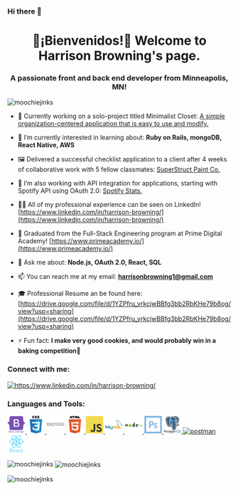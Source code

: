 ### Hi there 👋

<!--
**MoochieJinks/MoochieJinks** is a ✨ _special_ ✨ repository because its `README.md` (this file) appears on your GitHub profile.

Here are some ideas to get you started:

- 🔭 I’m currently working on ...
- 🌱 I’m currently learning ...
- 👯 I’m looking to collaborate on ...
- 🤔 I’m looking for help with ...
- 💬 Ask me about ...
- 📫 How to reach me: ...
- 😄 Pronouns: ...
- ⚡ Fun fact: ...
-->

<h1 align="center">🌴¡Bienvenidos!🌴 Welcome to Harrison Browning's page.</h1>
<h3 align="center">A passionate front and back end developer from Minneapolis, MN!</h3>

<p align="left"> <img src="https://komarev.com/ghpvc/?username=moochiejinks&label=Profile%20views&color=0e75b6&style=flat" alt="moochiejinks" /> </p>

- 🔭 Currently working on a solo-project titled Minimalist Closet: [A simple organization-centered application that is easy to use and modify.](https://github.com/MoochieJinks/Minimalist_Closet)

- 🌱 I’m currently interested in learning about: **Ruby on Rails, mongoDB, React Native, AWS**

- 🖼 Delivered a successful checklist application to a client after 4 weeks of collaborative work with 5 fellow classmates: [SuperStruct Paint Co.](https://github.com/HOZ1997/paint-group-project)

- 🍎 I’m also working with API integration for applications, starting with Spotify API using OAuth 2.0: [Spotify Stats.](https://github.com/MoochieJinks/Playlist_Info)

- 👨‍💻 All of my professional experience can be seen on LinkedIn! [https://www.linkedin.com/in/harrison-browning/](https://www.linkedin.com/in/harrison-browning/)

- 📅 Graduated from the Full-Stack Engineering program at Prime Digital Academy! [https://www.primeacademy.io/](https://www.primeacademy.io/)

- 💬 Ask me about: **Node.js, OAuth 2.0, React, SQL**

- 📫 You can reach me at my email: **harrisonbrowning1@gmail.com**

- 🎓 Professional Resume an be found here: [https://drive.google.com/file/d/1YZPfru_vrkcjwBBfg3bb2RbKHe79b8og/view?usp=sharing](https://drive.google.com/file/d/1YZPfru_vrkcjwBBfg3bb2RbKHe79b8og/view?usp=sharing)

- ⚡ Fun fact: **I make very good cookies, and would probably win in a baking competition🍪**

<h3 align="left">Connect with me:</h3>
<p align="left">
<a href="https://linkedin.com/in/https://www.linkedin.com/in/harrison-browning/" target="blank"><img align="center" src="https://raw.githubusercontent.com/rahuldkjain/github-profile-readme-generator/master/src/images/icons/Social/linked-in-alt.svg" alt="https://www.linkedin.com/in/harrison-browning/" height="30" width="40" /></a>
</p>

<h3 align="left">Languages and Tools:</h3>
<p align="left"> <a href="https://getbootstrap.com" target="_blank" rel="noreferrer"> <img src="https://raw.githubusercontent.com/devicons/devicon/master/icons/bootstrap/bootstrap-plain-wordmark.svg" alt="bootstrap" width="40" height="40"/> </a> <a href="https://www.w3schools.com/css/" target="_blank" rel="noreferrer"> <img src="https://raw.githubusercontent.com/devicons/devicon/master/icons/css3/css3-original-wordmark.svg" alt="css3" width="40" height="40"/> </a> <a href="https://expressjs.com" target="_blank" rel="noreferrer"> <img src="https://raw.githubusercontent.com/devicons/devicon/master/icons/express/express-original-wordmark.svg" alt="express" width="40" height="40"/> </a> <a href="https://www.w3.org/html/" target="_blank" rel="noreferrer"> <img src="https://raw.githubusercontent.com/devicons/devicon/master/icons/html5/html5-original-wordmark.svg" alt="html5" width="40" height="40"/> </a> <a href="https://developer.mozilla.org/en-US/docs/Web/JavaScript" target="_blank" rel="noreferrer"> <img src="https://raw.githubusercontent.com/devicons/devicon/master/icons/javascript/javascript-original.svg" alt="javascript" width="40" height="40"/> </a> <a href="https://www.mysql.com/" target="_blank" rel="noreferrer"> <img src="https://raw.githubusercontent.com/devicons/devicon/master/icons/mysql/mysql-original-wordmark.svg" alt="mysql" width="40" height="40"/> </a> <a href="https://nodejs.org" target="_blank" rel="noreferrer"> <img src="https://raw.githubusercontent.com/devicons/devicon/master/icons/nodejs/nodejs-original-wordmark.svg" alt="nodejs" width="40" height="40"/> </a> <a href="https://www.photoshop.com/en" target="_blank" rel="noreferrer"> <img src="https://raw.githubusercontent.com/devicons/devicon/master/icons/photoshop/photoshop-line.svg" alt="photoshop" width="40" height="40"/> </a> <a href="https://www.postgresql.org" target="_blank" rel="noreferrer"> <img src="https://raw.githubusercontent.com/devicons/devicon/master/icons/postgresql/postgresql-original-wordmark.svg" alt="postgresql" width="40" height="40"/> </a> <a href="https://postman.com" target="_blank" rel="noreferrer"> <img src="https://www.vectorlogo.zone/logos/getpostman/getpostman-icon.svg" alt="postman" width="40" height="40"/> </a> <a href="https://reactjs.org/" target="_blank" rel="noreferrer"> <img src="https://raw.githubusercontent.com/devicons/devicon/master/icons/react/react-original-wordmark.svg" alt="react" width="40" height="40"/> </a> </p>

<p><img align="left" src="https://github-readme-stats.vercel.app/api/top-langs?username=moochiejinks&show_icons=true&locale=en&layout=compact" alt="moochiejinks" /></p>

<p>&nbsp;<img align="center" src="https://github-readme-stats.vercel.app/api?username=moochiejinks&show_icons=true&locale=en" alt="moochiejinks" /></p>

<p><img align="center" src="https://github-readme-streak-stats.herokuapp.com/?user=moochiejinks&" alt="moochiejinks" /></p>
